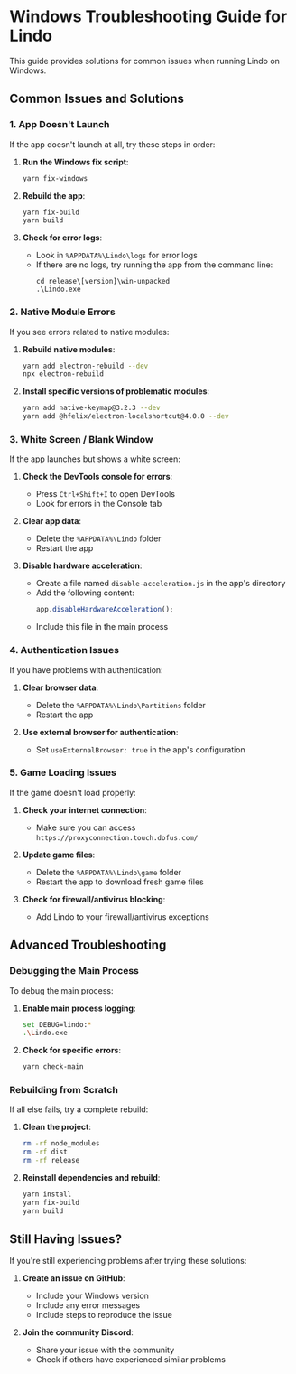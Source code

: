 # Windows Troubleshooting Guide for Lindo

This guide provides solutions for common issues when running Lindo on Windows.

## Common Issues and Solutions

### 1. App Doesn't Launch

If the app doesn't launch at all, try these steps in order:

1. **Run the Windows fix script**:
   ```bash
   yarn fix-windows
   ```

2. **Rebuild the app**:
   ```bash
   yarn fix-build
   yarn build
   ```

3. **Check for error logs**:
   - Look in `%APPDATA%\Lindo\logs` for error logs
   - If there are no logs, try running the app from the command line:
     ```
     cd release\[version]\win-unpacked
     .\Lindo.exe
     ```

### 2. Native Module Errors

If you see errors related to native modules:

1. **Rebuild native modules**:
   ```bash
   yarn add electron-rebuild --dev
   npx electron-rebuild
   ```

2. **Install specific versions of problematic modules**:
   ```bash
   yarn add native-keymap@3.2.3 --dev
   yarn add @hfelix/electron-localshortcut@4.0.0 --dev
   ```

### 3. White Screen / Blank Window

If the app launches but shows a white screen:

1. **Check the DevTools console for errors**:
   - Press `Ctrl+Shift+I` to open DevTools
   - Look for errors in the Console tab

2. **Clear app data**:
   - Delete the `%APPDATA%\Lindo` folder
   - Restart the app

3. **Disable hardware acceleration**:
   - Create a file named `disable-acceleration.js` in the app's directory
   - Add the following content:
     ```js
     app.disableHardwareAcceleration();
     ```
   - Include this file in the main process

### 4. Authentication Issues

If you have problems with authentication:

1. **Clear browser data**:
   - Delete the `%APPDATA%\Lindo\Partitions` folder
   - Restart the app

2. **Use external browser for authentication**:
   - Set `useExternalBrowser: true` in the app's configuration

### 5. Game Loading Issues

If the game doesn't load properly:

1. **Check your internet connection**:
   - Make sure you can access `https://proxyconnection.touch.dofus.com/`

2. **Update game files**:
   - Delete the `%APPDATA%\Lindo\game` folder
   - Restart the app to download fresh game files

3. **Check for firewall/antivirus blocking**:
   - Add Lindo to your firewall/antivirus exceptions

## Advanced Troubleshooting

### Debugging the Main Process

To debug the main process:

1. **Enable main process logging**:
   ```bash
   set DEBUG=lindo:*
   .\Lindo.exe
   ```

2. **Check for specific errors**:
   ```bash
   yarn check-main
   ```

### Rebuilding from Scratch

If all else fails, try a complete rebuild:

1. **Clean the project**:
   ```bash
   rm -rf node_modules
   rm -rf dist
   rm -rf release
   ```

2. **Reinstall dependencies and rebuild**:
   ```bash
   yarn install
   yarn fix-build
   yarn build
   ```

## Still Having Issues?

If you're still experiencing problems after trying these solutions:

1. **Create an issue on GitHub**:
   - Include your Windows version
   - Include any error messages
   - Include steps to reproduce the issue

2. **Join the community Discord**:
   - Share your issue with the community
   - Check if others have experienced similar problems 